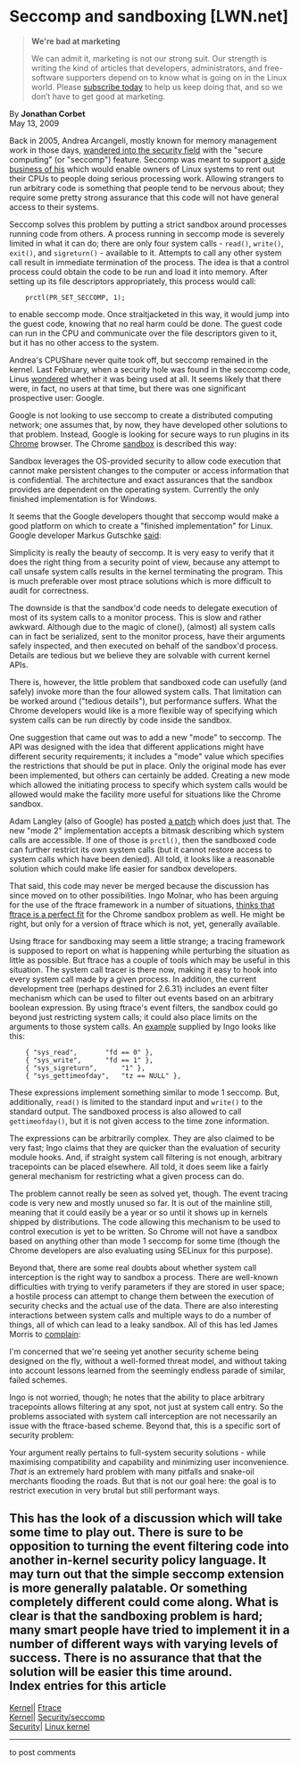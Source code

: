 # Seccomp and sandboxing [LWN.net]

> **We're bad at marketing**
> 
> We can admit it, marketing is not our strong suit. Our strength is writing the kind of articles that developers, administrators, and free-software supporters depend on to know what is going on in the Linux world. Please [subscribe today](/Promo/nsn-bad/subscribe) to help us keep doing that, and so we don’t have to get good at marketing. 

By **Jonathan Corbet**  
May 13, 2009 

Back in 2005, Andrea Arcangeli, mostly known for memory management work in those days, [wandered into the security field](http://lwn.net/Articles/120647/) with the "secure computing" (or "seccomp") feature. Seccomp was meant to support [a side business of his](http://cpushare.com/) which would enable owners of Linux systems to rent out their CPUs to people doing serious processing work. Allowing strangers to run arbitrary code is something that people tend to be nervous about; they require some pretty strong assurance that this code will not have general access to their systems. 

Seccomp solves this problem by putting a strict sandbox around processes running code from others. A process running in seccomp mode is severely limited in what it can do; there are only four system calls - `read()`, `write()`, `exit()`, and `sigreturn()` \- available to it. Attempts to call any other system call result in immediate termination of the process. The idea is that a control process could obtain the code to be run and load it into memory. After setting up its file descriptors appropriately, this process would call: 
    
    
        prctl(PR_SET_SECCOMP, 1);
    

to enable seccomp mode. Once straitjacketed in this way, it would jump into the guest code, knowing that no real harm could be done. The guest code can run in the CPU and communicate over the file descriptors given to it, but it has no other access to the system. 

Andrea's CPUShare never quite took off, but seccomp remained in the kernel. Last February, when a security hole was found in the seccomp code, Linus [wondered](/Articles/332976/) whether it was being used at all. It seems likely that there were, in fact, no users at that time, but there was one significant prospective user: Google. 

Google is not looking to use seccomp to create a distributed computing network; one assumes that, by now, they have developed other solutions to that problem. Instead, Google is looking for secure ways to run plugins in its [Chrome](http://www.google.com/chrome) browser. The Chrome [sandbox](http://dev.chromium.org/developers/design-documents/sandbox) is described this way: 

Sandbox leverages the OS-provided security to allow code execution that cannot make persistent changes to the computer or access information that is confidential. The architecture and exact assurances that the sandbox provides are dependent on the operating system. Currently the only finished implementation is for Windows. 

It seems that the Google developers thought that seccomp would make a good platform on which to create a "finished implementation" for Linux. Google developer Markus Gutschke [said](/Articles/332982/): 

Simplicity is really the beauty of seccomp. It is very easy to verify that it does the right thing from a security point of view, because any attempt to call unsafe system calls results in the kernel terminating the program. This is much preferable over most ptrace solutions which is more difficult to audit for correctness. 

The downside is that the sandbox'd code needs to delegate execution of most of its system calls to a monitor process. This is slow and rather awkward. Although due to the magic of clone(), (almost) all system calls can in fact be serialized, sent to the monitor process, have their arguments safely inspected, and then executed on behalf of the sandbox'd process. Details are tedious but we believe they are solvable with current kernel APIs. 

There is, however, the little problem that sandboxed code can usefully (and safely) invoke more than the four allowed system calls. That limitation can be worked around ("tedious details"), but performance suffers. What the Chrome developers would like is a more flexible way of specifying which system calls can be run directly by code inside the sandbox. 

One suggestion that came out was to add a new "mode" to seccomp. The API was designed with the idea that different applications might have different security requirements; it includes a "mode" value which specifies the restrictions that should be put in place. Only the original mode has ever been implemented, but others can certainly be added. Creating a new mode which allowed the initiating process to specify which system calls would be allowed would make the facility more useful for situations like the Chrome sandbox. 

Adam Langley (also of Google) has posted [a patch](http://lwn.net/Articles/332438/) which does just that. The new "mode 2" implementation accepts a bitmask describing which system calls are accessible. If one of those is `prctl()`, then the sandboxed code can further restrict its own system calls (but it cannot restore access to system calls which have been denied). All told, it looks like a reasonable solution which could make life easier for sandbox developers. 

That said, this code may never be merged because the discussion has since moved on to other possibilities. Ingo Molnar, who has been arguing for the use of the ftrace framework in a number of situations, [thinks that ftrace is a perfect fit](/Articles/332986/) for the Chrome sandbox problem as well. He might be right, but only for a version of ftrace which is not, yet, generally available. 

Using ftrace for sandboxing may seem a little strange; a tracing framework is supposed to report on what is happening while perturbing the situation as little as possible. But ftrace has a couple of tools which may be useful in this situation. The system call tracer is there now, making it easy to hook into every system call made by a given process. In addition, the current development tree (perhaps destined for 2.6.31) includes an event filter mechanism which can be used to filter out events based on an arbitrary boolean expression. By using ftrace's event filters, the sandbox could go beyond just restricting system calls; it could also place limits on the arguments to those system calls. An [example](/Articles/332987/) supplied by Ingo looks like this: 
    
    
        { "sys_read",		"fd == 0" },
        { "sys_write",		"fd == 1" },
        { "sys_sigreturn",		"1" },
        { "sys_gettimeofday",	"tz == NULL" },
    

These expressions implement something similar to mode 1 seccomp. But, additionally, `read()` is limited to the standard input and `write()` to the standard output. The sandboxed process is also allowed to call `gettimeofday()`, but it is not given access to the time zone information. 

The expressions can be arbitrarily complex. They are also claimed to be very fast; Ingo claims that they are quicker than the evaluation of security module hooks. And, if straight system call filtering is not enough, arbitrary tracepoints can be placed elsewhere. All told, it does seem like a fairly general mechanism for restricting what a given process can do. 

The problem cannot really be seen as solved yet, though. The event tracing code is very new and mostly unused so far. It is out of the mainline still, meaning that it could easily be a year or so until it shows up in kernels shipped by distributions. The code allowing this mechanism to be used to control execution is yet to be written. So Chrome will not have a sandbox based on anything other than mode 1 seccomp for some time (though the Chrome developers are also evaluating using SELinux for this purpose). 

Beyond that, there are some real doubts about whether system call interception is the right way to sandbox a process. There are well-known difficulties with trying to verify parameters if they are stored in user space; a hostile process can attempt to change them between the execution of security checks and the actual use of the data. There are also interesting interactions between system calls and multiple ways to do a number of things, all of which can lead to a leaky sandbox. All of this has led James Morris to [complain](/Articles/332990/): 

I'm concerned that we're seeing yet another security scheme being designed on the fly, without a well-formed threat model, and without taking into account lessons learned from the seemingly endless parade of similar, failed schemes. 

Ingo is not worried, though; he notes that the ability to place arbitrary tracepoints allows filtering at any spot, not just at system call entry. So the problems associated with system call interception are not necessarily an issue with the ftrace-based scheme. Beyond that, this is a specific sort of security problem: 

Your argument really pertains to full-system security solutions - while maximising compatibility and capability and minimizing user inconvenience. _That_ is an extremely hard problem with many pitfalls and snake-oil merchants flooding the roads. But that is not our goal here: the goal is to restrict execution in very brutal but still performant ways. 

This has the look of a discussion which will take some time to play out. There is sure to be opposition to turning the event filtering code into another in-kernel security policy language. It may turn out that the simple seccomp extension is more generally palatable. Or something completely different could come along. What is clear is that the sandboxing problem is hard; many smart people have tried to implement it in a number of different ways with varying levels of success. There is no assurance that that the solution will be easier this time around.  
Index entries for this article  
---  
[Kernel](/Kernel/Index)| [Ftrace](/Kernel/Index#Ftrace)  
[Kernel](/Kernel/Index)| [Security/seccomp](/Kernel/Index#Security-seccomp)  
[Security](/Security/Index/)| [Linux kernel](/Security/Index/#Linux_kernel)  
  


* * *

to post comments 
